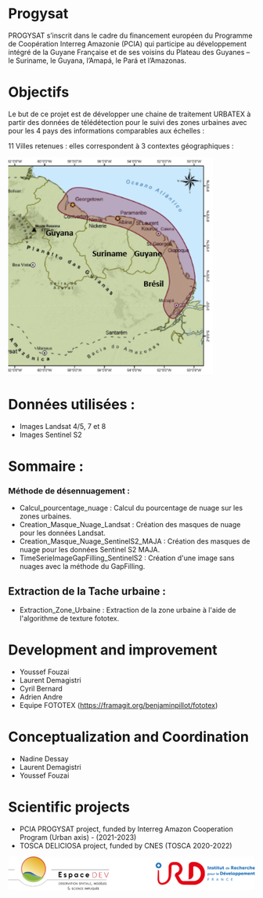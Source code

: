 # Progysat
PROGYSAT s’inscrit dans le cadre du financement européen du Programme de Coopération Interreg Amazonie (PCIA) qui participe au développement intégré de la Guyane Française et de ses voisins du Plateau des Guyanes – le Suriname, le Guyana, l’Amapá, le Pará et l’Amazonas.

# Objectifs
Le but de ce projet est de développer une chaine de traitement URBATEX à partir des données de télédétection pour le suivi des zones urbaines avec pour les 4 pays des informations comparables aux échelles :


11 Villes retenues : elles correspondent à 3 contextes géographiques :

![Zone d'étude](zone_etude.png)


# Données utilisées :
 * Images Landsat 4/5, 7 et 8
 * Images Sentinel S2
 
# Sommaire : 
### Méthode de désennuagement :
 * Calcul_pourcentage_nuage : Calcul du pourcentage de nuage sur les zones urbaines.
 * Creation_Masque_Nuage_Landsat : Création des masques de nuage pour les données Landsat.  
 * Creation_Masque_Nuage_SentinelS2_MAJA : Création des masques de nuage pour les données Sentinel S2 MAJA. 
 * TimeSerieImageGapFilling_SentinelS2 : Création d'une image sans nuages avec la méthode du GapFilling.
 
## Extraction de la Tache urbaine :  
 * Extraction_Zone_Urbaine : Extraction de la zone urbaine à l'aide de l'algorithme de texture fototex.
 
 
 
# Development and improvement
 * Youssef Fouzai
 * Laurent Demagistri
 * Cyril Bernard
 * Adrien Andre
 * Equipe FOTOTEX (https://framagit.org/benjaminpillot/fototex)
# Conceptualization and Coordination
 * Nadine Dessay
 * Laurent Demagistri
 * Youssef Fouzai

# Scientific projects
 * PCIA PROGYSAT project, funded by Interreg Amazon Cooperation Program (Urban axis) - (2021-2023)
 * TOSCA DELICIOSA project, funded by CNES (TOSCA 2020-2022)

![](espace-dev-ird.png)
